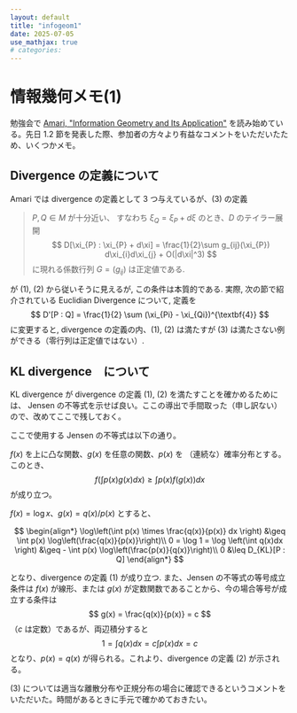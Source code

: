 ```yaml
---
layout: default
title: "infogeom1"
date: 2025-07-05
use_mathjax: true
# categories:
---
```


# 情報幾何メモ(1)

勉強会で [Amari, "Information Geometry and Its Application"](https://link.springer.com/book/10.1007/978-4-431-55978-8) を読み始めている。先日 1.2 節を発表した際、参加者の方々より有益なコメントをいただいたため、いくつかメモ。 

## Divergence の定義について

Amari では divergence の定義として 3 つ与えているが、(3) の定義

> $P, Q \in M$ が十分近い、 すなわち $\xi_{Q} = \xi_{P} + d\xi$ のとき、$D$ のテイラー展開
> $$
>   D[\xi_{P} : \xi_{P} + d\xi] = \frac{1}{2}\sum g_{ij}(\xi_{P}) d\xi_{i}d\xi_{j} + O(|d\xi|^3)
> $$
> に現れる係数行列 $G = (g_{ij})$ は正定値である.

が (1), (2) から従いそうに見えるが, この条件は本質的である. 
実際, 次の節で紹介されている Euclidian Divergence について, 定義を
$$
    D'[P : Q] = \frac{1}{2} \sum (\xi_{Pi} - \xi_{Qi})^{\textbf{4}}
$$
に変更すると, divergence の定義の内、(1), (2) は満たすが (3) は満たさない例ができる（零行列は正定値ではない）. 

## KL divergence　について

KL divergence が divergence の定義 (1), (2) を満たすことを確かめるためには、 Jensen の不等式を示せば良い。ここの導出で手間取った（申し訳ない）ので、改めてここで残しておく。

ここで使用する Jensen の不等式は以下の通り。

$f(x)$ を上に凸な関数、$g(x)$ を任意の関数、$p(x)$ を （連続な）確率分布とする。このとき、
$$
    f\left(\int p(x)g(x) dx\right) \geq \int p(x)f(g(x)) dx
$$
が成り立つ。

$f(x) = \log x$、$g(x) = q(x)/p(x)$ とすると、

$$
\begin{align*}
    \log\left(\int p(x) \times \frac{q(x)}{p(x)} dx \right) &\geq \int p(x) \log\left(\frac{q(x)}{p(x)}\right)\\
    0 = \log 1 = \log \left(\int q(x)dx \right) &\geq  - \int p(x) \log\left(\frac{p(x)}{q(x)}\right)\\
    0 &\leq D_{KL}[P : Q]
\end{align*}
$$

となり、divergence の定義 (1) が成り立つ.
また、Jensen の不等式の等号成立条件は $f(x)$ が線形、または $g(x)$ が定数関数であることから、今の場合等号が成立する条件は
$$
    g(x) = \frac{q(x)}{p(x)} = c
$$
（$c$ は定数）であるが、両辺積分すると
$$
     1 = \int q(x) dx = c\int p(x) dx = c
$$
となり、$p(x) = q(x)$ が得られる。これより、divergence の定義 (2) が示される。

(3) については適当な離散分布や正規分布の場合に確認できるというコメントをいただいた。時間があるときに手元で確かめておきたい。